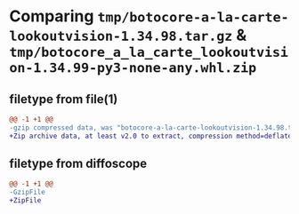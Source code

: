 # Comparing `tmp/botocore-a-la-carte-lookoutvision-1.34.98.tar.gz` & `tmp/botocore_a_la_carte_lookoutvision-1.34.99-py3-none-any.whl.zip`

## filetype from file(1)

```diff
@@ -1 +1 @@
-gzip compressed data, was "botocore-a-la-carte-lookoutvision-1.34.98.tar", last modified: Sat May  4 01:01:31 2024, max compression
+Zip archive data, at least v2.0 to extract, compression method=deflate
```

## filetype from diffoscope

```diff
@@ -1 +1 @@
-GzipFile
+ZipFile
```

